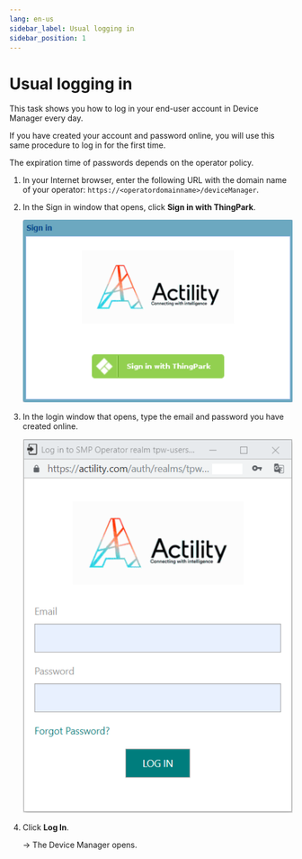 ```yaml
---
lang: en-us
sidebar_label: Usual logging in
sidebar_position: 1
---
```


# Usual logging in

This task shows you how to log in your end-user account in Device
Manager every day.

If you have created your account and password online, you will use this
same procedure to log in for the first time.

The expiration time of passwords depends on the operator policy.

1.  In your Internet browser, enter the following URL with the domain
    name of your operator: `https://<operatordomainname>/deviceManager`.

2.  In the Sign in window that opens, click **Sign in with ThingPark**.

    ![](./../_images/logging-in-for-the-first-time-6.png)

3.  In the login window that opens, type the email and password you have
    created online.
    
    ![](./_images/usual-logging-in.png)

4.  Click **Log In**.

    -\> The Device Manager opens.
